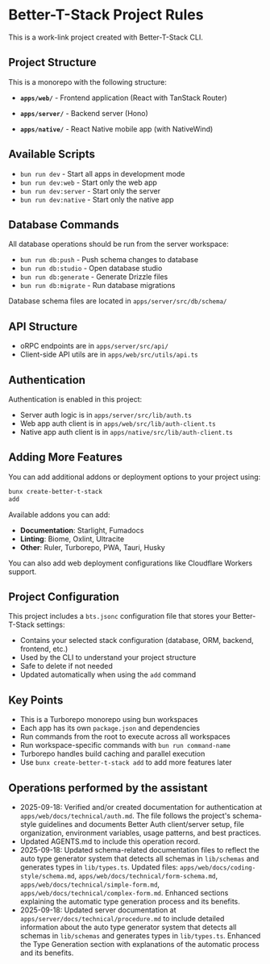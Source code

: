 # Better-T-Stack Project Rules

This is a work-link project created with Better-T-Stack CLI.

## Project Structure

This is a monorepo with the following structure:

- **`apps/web/`** - Frontend application (React with TanStack Router)

- **`apps/server/`** - Backend server (Hono)

- **`apps/native/`** - React Native mobile app (with NativeWind)

## Available Scripts

- `bun run dev` - Start all apps in development mode
- `bun run dev:web` - Start only the web app
- `bun run dev:server` - Start only the server
- `bun run dev:native` - Start only the native app

## Database Commands

All database operations should be run from the server workspace:

- `bun run db:push` - Push schema changes to database
- `bun run db:studio` - Open database studio
- `bun run db:generate` - Generate Drizzle files
- `bun run db:migrate` - Run database migrations

Database schema files are located in `apps/server/src/db/schema/`

## API Structure

- oRPC endpoints are in `apps/server/src/api/`
- Client-side API utils are in `apps/web/src/utils/api.ts`

## Authentication

Authentication is enabled in this project:

- Server auth logic is in `apps/server/src/lib/auth.ts`
- Web app auth client is in `apps/web/src/lib/auth-client.ts`
- Native app auth client is in `apps/native/src/lib/auth-client.ts`

## Adding More Features

You can add additional addons or deployment options to your project using:

```bash
bunx create-better-t-stack
add
```

Available addons you can add:

- **Documentation**: Starlight, Fumadocs
- **Linting**: Biome, Oxlint, Ultracite
- **Other**: Ruler, Turborepo, PWA, Tauri, Husky

You can also add web deployment configurations like Cloudflare Workers support.

## Project Configuration

This project includes a `bts.jsonc` configuration file that stores your Better-T-Stack settings:

- Contains your selected stack configuration (database, ORM, backend, frontend, etc.)
- Used by the CLI to understand your project structure
- Safe to delete if not needed
- Updated automatically when using the `add` command

## Key Points

- This is a Turborepo monorepo using bun workspaces
- Each app has its own `package.json` and dependencies
- Run commands from the root to execute across all workspaces
- Run workspace-specific commands with `bun run command-name`
- Turborepo handles build caching and parallel execution
- Use `bunx
create-better-t-stack add` to add more features later

## Operations performed by the assistant

- 2025-09-18: Verified and/or created documentation for authentication at `apps/web/docs/technical/auth.md`. The file follows the project's schema-style guidelines and documents Better Auth client/server setup, file organization, environment variables, usage patterns, and best practices.
- Updated AGENTS.md to include this operation record.
- 2025-09-18: Updated schema-related documentation files to reflect the auto type generator system that detects all schemas in `lib/schemas` and generates types in `lib/types.ts`. Updated files: `apps/web/docs/coding-style/schema.md`, `apps/web/docs/technical/form-schema.md`, `apps/web/docs/technical/simple-form.md`, `apps/web/docs/technical/complex-form.md`. Enhanced sections explaining the automatic type generation process and its benefits.
- 2025-09-18: Updated server documentation at `apps/server/docs/technical/procedure.md` to include detailed information about the auto type generator system that detects all schemas in `lib/schemas` and generates types in `lib/types.ts`. Enhanced the Type Generation section with explanations of the automatic process and its benefits.
